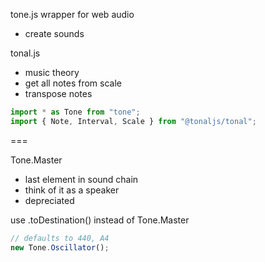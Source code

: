 tone.js wrapper for web audio

- create sounds

tonal.js

- music theory
- get all notes from scale
- transpose notes

```js
import * as Tone from "tone";
import { Note, Interval, Scale } from "@tonaljs/tonal";
```

===

Tone.Master

- last element in sound chain
- think of it as a speaker
- depreciated

use .toDestination() instead of Tone.Master

```js
// defaults to 440, A4
new Tone.Oscillator();
```
